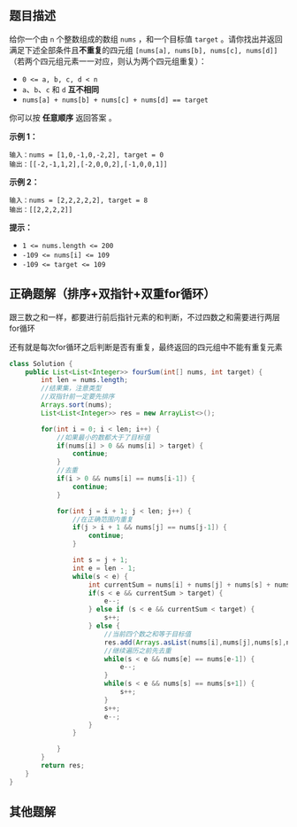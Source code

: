 





## 题目描述

给你一个由 `n` 个整数组成的数组 `nums` ，和一个目标值 `target` 。请你找出并返回满足下述全部条件且**不重复**的四元组 `[nums[a], nums[b], nums[c], nums[d]]` （若两个四元组元素一一对应，则认为两个四元组重复）：

- `0 <= a, b, c, d < n`
- `a`、`b`、`c` 和 `d` **互不相同**
- `nums[a] + nums[b] + nums[c] + nums[d] == target`

你可以按 **任意顺序** 返回答案 。

 

**示例 1：**

```
输入：nums = [1,0,-1,0,-2,2], target = 0
输出：[[-2,-1,1,2],[-2,0,0,2],[-1,0,0,1]]
```

**示例 2：**

```
输入：nums = [2,2,2,2,2], target = 8
输出：[[2,2,2,2]]
```

 

**提示：**

- `1 <= nums.length <= 200`
- `-109 <= nums[i] <= 109`
- `-109 <= target <= 109`



## 正确题解（排序+双指针+双重for循环）

跟三数之和一样，都要进行前后指针元素的和判断，不过四数之和需要进行两层for循环

还有就是每次for循环之后判断是否有重复，最终返回的四元组中不能有重复元素

````java
class Solution {
    public List<List<Integer>> fourSum(int[] nums, int target) {
        int len = nums.length;
        //结果集，注意类型
        //双指针前一定要先排序
        Arrays.sort(nums);
        List<List<Integer>> res = new ArrayList<>();

        for(int i = 0; i < len; i++) {
            //如果最小的数都大于了目标值
            if(nums[i] > 0 && nums[i] > target) {
                continue;
            }
            //去重
            if(i > 0 && nums[i] == nums[i-1]) {
                continue;
            }

            for(int j = i + 1; j < len; j++) {
                //在正确范围内重复
                if(j > i + 1 && nums[j] == nums[j-1]) {
                    continue;
                }

                int s = j + 1;
                int e = len - 1;
                while(s < e) {
                    int currentSum = nums[i] + nums[j] + nums[s] + nums[e];
                    if(s < e && currentSum > target) {
                        e--;
                    } else if (s < e && currentSum < target) {
                        s++;
                    } else {
                        //当前四个数之和等于目标值
                        res.add(Arrays.asList(nums[i],nums[j],nums[s],nums[e]));
                        //继续遍历之前先去重
                        while(s < e && nums[e] == nums[e-1]) {
                            e--;
                        }
                        while(s < e && nums[s] == nums[s+1]) {
                            s++;
                        }                        
                        s++;
                        e--;
                    }
                }

            }
        }
        return res;
    }
}
````





## 其他题解

